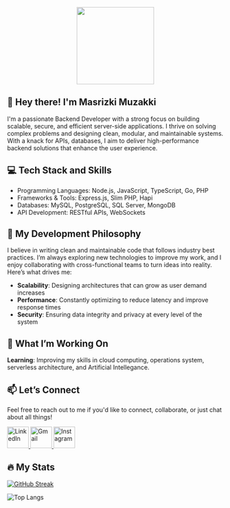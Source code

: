 <div id="header" align="center">
  <img src="https://media3.giphy.com/media/v1.Y2lkPTc5MGI3NjExb3d6a3Z0aTgwZ2llM3RhZmYzZGRhaGViMGF5ODJkM3Z3MG9vajZ2diZlcD12MV9pbnRlcm5hbF9naWZfYnlfaWQmY3Q9cw/jdPMeyv9rn0hZHh8n9/giphy.gif" width="180"/>
</div>

## 👋 Hey there! I'm Masrizki Muzakki
I'm a passionate Backend Developer with a strong focus on building scalable, secure, and efficient server-side applications. I thrive on solving complex problems and designing clean, modular, and maintainable systems. With a knack for APIs, databases, I aim to deliver high-performance backend solutions that enhance the user experience.

## 💻 Tech Stack and Skills
- Programming Languages: Node.js, JavaScript, TypeScript, Go, PHP
- Frameworks & Tools: Express.js, Slim PHP, Hapi
- Databases: MySQL, PostgreSQL, SQL Server, MongoDB
- API Development: RESTful APIs, WebSockets
   
## 🚀 My Development Philosophy
I believe in writing clean and maintainable code that follows industry best practices. I’m always exploring new technologies to improve my work, and I enjoy collaborating with cross-functional teams to turn ideas into reality. Here’s what drives me:
- **Scalability**: Designing architectures that can grow as user demand increases
- **Performance**: Constantly optimizing to reduce latency and improve response times
- **Security**: Ensuring data integrity and privacy at every level of the system

## 🌱 What I’m Working On
**Learning**: Improving my skills in cloud computing, operations system, serverless architecture, and Artificial Intellegance.

## 📫 Let’s Connect
Feel free to reach out to me if you'd like to connect, collaborate, or just chat about all things! <br>

<div id="badges" align="left">
  <a href="https://www.linkedin.com/in/masrizki-muzakki-a924942b3" style="text-decoration">
    <img src="https://github.com/gauravghongde/social-icons/blob/master/PNG/White/LinkedIN_white.png" width="50" alt="LinkedIn"/>
  </a>
  <a href="mmuzakky11@gmail.com">
    <img src="https://github.com/gauravghongde/social-icons/blob/master/PNG/White/Gmail_white.png" width="50" alt="Gmail"/>
  </a>
   <a href="https://www.instagram.com/masrmuz">
    <img src="https://github.com/gauravghongde/social-icons/blob/master/PNG/Color/Instagram.png" width="50" alt="Instagram"/>
  </a>
</div>

## :fire: My Stats
<a href="https://git.io/streak-stats"><img src="http://github-readme-streak-stats.herokuapp.com?user=masrmu&theme=highcontrast" alt="GitHub Streak" /></a>

![Top Langs](https://github-readme-stats.vercel.app/api/top-langs/?username=masrmu&layout=compact&theme=vision-friendly-dark)

<!-- BLOG-POST-LIST:START -->
<!-- BLOG-POST-LIST:END -->

<!-- 📧 **Email**: mmuzakky11@gmail.com <br>
💼 **LinkedIn**: https://www.linkedin.com/in/masrizki-muzakki-a924942b3 <br>
📸 **Instagram**: [@masr.mu](https://www.instagram.com/masr.mu) -->

<!--
**masrmu/masrmu** is a ✨ _special_ ✨ repository because its `README.md` (this file) appears on your GitHub profile.

Here are some ideas to get you started:

- 🔭 I’m currently working on ...
- 🌱 I’m currently learning ...
- 👯 I’m looking to collaborate on ...
- 🤔 I’m looking for help with ...
- 💬 Ask me about ...
- 📫 How to reach me: ...
- 😄 Pronouns: ...
- ⚡ Fun fact: ...
-->

